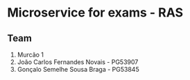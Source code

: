 # Microservice for exams - RAS

## Team

1. Murcão 1 
2. João Carlos Fernandes Novais - PG53907
3. Gonçalo Semelhe Sousa Braga - PG53845
